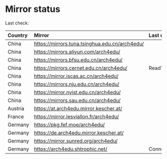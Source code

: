 <script src="./time.js"></script>
# Mirror status
Last check: <script type="text/javascript">localize(1751693092.4173057);</script>

|Country|Mirror|Last update|
|:------|:-----|:----------|
|China|https://mirrors.tuna.tsinghua.edu.cn/arch4edu/|<script type="text/javascript">localize(1751654745);</script>|
|China|https://mirrors.aliyun.com/arch4edu/|<script type="text/javascript">localize(1751654745);</script>|
|China|https://mirrors.bfsu.edu.cn/arch4edu/|<script type="text/javascript">localize(1751654745);</script>|
|China|https://mirrors.cernet.edu.cn/arch4edu/|ReadTimeout|
|China|https://mirror.iscas.ac.cn/arch4edu/|<script type="text/javascript">localize(1751654745);</script>|
|China|https://mirrors.nju.edu.cn/arch4edu/|<script type="text/javascript">localize(1751611985);</script>|
|China|https://mirror.nyist.edu.cn/arch4edu/|<script type="text/javascript">localize(1751611985);</script>|
|China|https://mirrors.sau.edu.cn/arch4edu/|<script type="text/javascript">localize(1751611985);</script>|
|Austria|https://at.arch4edu.mirror.kescher.at/|<script type="text/javascript">localize(1751654745);</script>|
|France|https://mirror.lesviallon.fr/arch4edu/|<script type="text/javascript">localize(1751654745);</script>|
|Germany|https://pkg.fef.moe/arch4edu/|<script type="text/javascript">localize(1751654745);</script>|
|Germany|https://de.arch4edu.mirror.kescher.at/|<script type="text/javascript">localize(1751654745);</script>|
|Germany|https://mirror.sunred.org/arch4edu/|<script type="text/javascript">localize(1751654745);</script>|
|Germany|https://arch4edu.shtrophic.net/|ConnectionError|

<script src="./tablefilter/tablefilter.js"></script>
<script src="./table.js"></script>
